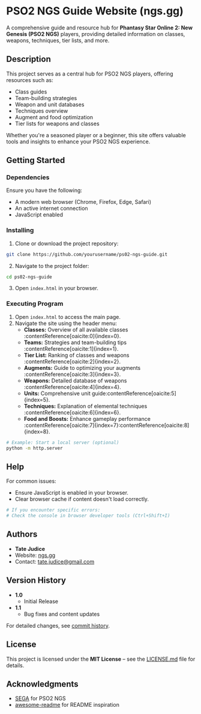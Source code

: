 # PSO2 NGS Guide Website (ngs.gg)

A comprehensive guide and resource hub for **Phantasy Star Online 2: New Genesis (PSO2 NGS)** players, providing detailed information on classes, weapons, techniques, tier lists, and more.

## Description

This project serves as a central hub for PSO2 NGS players, offering resources such as:
- Class guides  
- Team-building strategies  
- Weapon and unit databases  
- Techniques overview  
- Augment and food optimization  
- Tier lists for weapons and classes  

Whether you're a seasoned player or a beginner, this site offers valuable tools and insights to enhance your PSO2 NGS experience.

## Getting Started

### Dependencies

Ensure you have the following:
- A modern web browser (Chrome, Firefox, Edge, Safari)  
- An active internet connection  
- JavaScript enabled  

### Installing

1. Clone or download the project repository:

```bash
git clone https://github.com/yourusername/ps02-ngs-guide.git
```

2. Navigate to the project folder:

```bash
cd ps02-ngs-guide
```

3. Open `index.html` in your browser.

### Executing Program

1. Open `index.html` to access the main page.
2. Navigate the site using the header menu:
   - **Classes:** Overview of all available classes&#8203;:contentReference[oaicite:0]{index=0}.  
   - **Teams:** Strategies and team-building tips&#8203;:contentReference[oaicite:1]{index=1}.  
   - **Tier List:** Ranking of classes and weapons&#8203;:contentReference[oaicite:2]{index=2}.  
   - **Augments:** Guide to optimizing your augments&#8203;:contentReference[oaicite:3]{index=3}.  
   - **Weapons:** Detailed database of weapons&#8203;:contentReference[oaicite:4]{index=4}.  
   - **Units:** Comprehensive unit guide&#8203;:contentReference[oaicite:5]{index=5}.  
   - **Techniques:** Explanation of elemental techniques&#8203;:contentReference[oaicite:6]{index=6}.  
   - **Food and Boosts:** Enhance gameplay performance&#8203;:contentReference[oaicite:7]{index=7}&#8203;:contentReference[oaicite:8]{index=8}.  

```bash
# Example: Start a local server (optional)
python -m http.server
```

## Help

For common issues:
- Ensure JavaScript is enabled in your browser.
- Clear browser cache if content doesn't load correctly.

```bash
# If you encounter specific errors:
# Check the console in browser developer tools (Ctrl+Shift+I)
```

## Authors

- **Tate Judice**  
- Website: [ngs.gg](https://example.com)  
- Contact: [tate.judice@gmail.com](mailto:tate.judice@gmail.com)  

## Version History

- **1.0**  
   - Initial Release  
- **1.1**  
   - Bug fixes and content updates  

For detailed changes, see [commit history](#).

## License

This project is licensed under the **MIT License** – see the [LICENSE.md](LICENSE.md) file for details.

## Acknowledgments

- [SEGA](https://pso2.com/) for PSO2 NGS  
- [awesome-readme](https://github.com/matiassingers/awesome-readme) for README inspiration  
